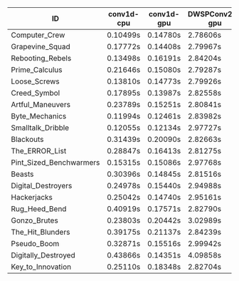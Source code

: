 |ID|conv1d-cpu|conv1d-gpu|DWSPConv2D-gpu|gemm-gpu|avg|
|-|-|-|-|-|-|
|Computer_Crew|0.10499s|0.14780s|2.78606s|1.66887s|1.17693s|
|Grapevine_Squad|0.17772s|0.14408s|2.79967s|1.69387s|1.20384s|
|Rebooting_Rebels|0.13498s|0.16191s|2.84204s|1.67941s|1.20458s|
|Prime_Calculus|0.21646s|0.15080s|2.79287s|1.66618s|1.20658s|
|Loose_Screws|0.13810s|0.14773s|2.79926s|1.74415s|1.20731s|
|Creed_Symbol|0.17895s|0.13987s|2.82558s|1.73261s|1.21925s|
|Artful_Maneuvers|0.23789s|0.15251s|2.80841s|1.67936s|1.21954s|
|Byte_Mechanics|0.11994s|0.12461s|2.83982s|1.80637s|1.22269s|
|Smalltalk_Dribble|0.12055s|0.12134s|2.97727s|1.75541s|1.24364s|
|Blackouts|0.31439s|0.20090s|2.82663s|1.74652s|1.27211s|
|The_ERROR_List|0.28847s|0.16413s|2.81275s|1.87236s|1.28443s|
|Pint_Sized_Benchwarmers|0.15315s|0.15086s|2.97768s|1.90972s|1.29785s|
|Beasts|0.30396s|0.14845s|2.81516s|1.92590s|1.29837s|
|Digital_Destroyers|0.24978s|0.15440s|2.94988s|1.87503s|1.30727s|
|Hackerjacks|0.25042s|0.14740s|2.95161s|1.88356s|1.30825s|
|Rug_Heed_Bend|0.40919s|0.17571s|2.82790s|1.82247s|1.30882s|
|Gonzo_Brutes|0.23803s|0.20442s|3.02989s|1.89633s|1.34217s|
|The_Hit_Blunders|0.39175s|0.21137s|2.84239s|1.93072s|1.34406s|
|Pseudo_Boom|0.32871s|0.15516s|2.99942s|1.90119s|1.34612s|
|Digitally_Destroyed|0.43866s|0.14351s|4.09858s|2.40943s|1.77254s|
|Key_to_Innovation|0.25110s|0.18348s|2.82704s|infs|infs|
